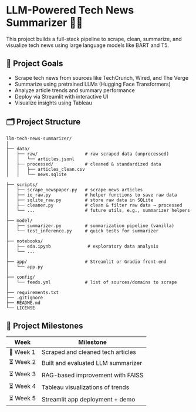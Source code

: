 # LLM-Powered Tech News Summarizer 🚀📰

This project builds a full-stack pipeline to scrape, clean, summarize, and visualize tech news using large language models like BART and T5.

## 📌 Project Goals
- Scrape tech news from sources like TechCrunch, Wired, and The Verge
- Summarize using pretrained LLMs (Hugging Face Transformers)
- Analyze article trends and summary performance
- Deploy via Streamlit with interactive UI
- Visualize insights using Tableau

## 🗂️ Project Structure
```text
llm-tech-news-summarizer/
│
├── data/
│   ├── raw/                  # raw scraped data (unprocessed)
│   │   └── articles.jsonl
│   ├── processed/            # cleaned & standardized data
│   │   ├── articles_clean.csv
│   │   └── news.sqlite

├── scripts/
│   ├── scrape_newspaper.py   # scrape news articles
│   ├── io_raw.py             # helper functions to save raw data
│   ├── sqlite_raw.py         # store raw data in SQLite
│   ├── cleaner.py            # clean & filter raw data → processed
│   └── ...                   # future utils, e.g., summarizer helpers
│
├── model/
│   ├── summarizer.py         # summarization pipeline (vanilla)
│   └── test_inference.py     # quick tests for summarizer
│
├── notebooks/
│   ├── eda.ipynb              # exploratory data analysis
│   └── ...
│
├── app/                      # Streamlit or Gradio front-end
│   └── app.py
│
├── config/
│   └── feeds.yml             # list of sources/domains to scrape
│
├── requirements.txt
├── .gitignore
├── README.md
└── LICENSE

```

## 🚧 Project Milestones

| Week | Milestone |
|------|-----------|
| 🔄 Week 1 | Scraped and cleaned tech articles |
| ⏳ Week 2 | Built and evaluated LLM summarizer |
| ⏳ Week 3 | RAG-based improvement with FAISS |
| ⏳ Week 4 | Tableau visualizations of trends |
| ⏳ Week 5 | Streamlit app deployment + demo |


